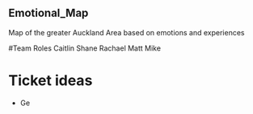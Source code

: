 ## Emotional_Map
Map of the greater Auckland Area based on emotions and experiences


#Team Roles
Caitlin 
Shane
Rachael
Matt
Mike

# Ticket ideas

* Ge